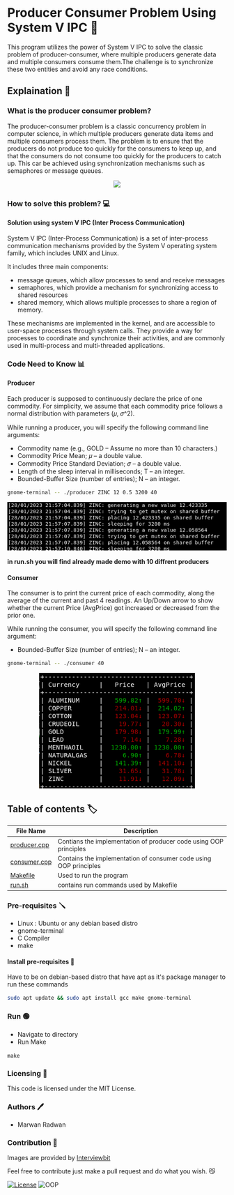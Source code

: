 # Producer Consumer Problem Using System V IPC 🤝

This program utilizes the power of System V IPC to solve the classic problem of producer-consumer, where multiple producers generate data and multiple consumers consume them.The challenge is to synchronize these two entities and avoid any race conditions.

## Explaination 📖

### What is the producer consumer problem?

The producer-consumer problem is a classic concurrency problem in computer science, in
which multiple producers generate data items and multiple consumers process them. The
problem is to ensure that the producers do not produce too quickly for the consumers to keep
up, and that the consumers do not consume too quickly for the producers to catch up. This car
be achieved using synchronization mechanisms such as semaphores or message queues.

<p align="center" width="100%">
<img src="https://www.interviewbit.com/blog/wp-content/uploads/2021/11/Image-1-2.png">
</p>

### How to solve this problem? 💻

#### Solution using system V IPC (Inter Process Communication)

System V IPC (Inter-Process Communication) is a set of inter-process communication mechanisms provided by the System V operating system family, which includes UNIX and Linux.

It includes three main components:

* message queues, which allow processes to send and receive messages
* semaphores, which provide a mechanism for synchronizing access to shared resources
* shared memory, which allows multiple processes to share a region of memory.

These mechanisms are implemented in the kernel, and are accessible to user-space processes
through system calls. They provide a way for processes to coordinate and synchronize their
activities, and are commonly used in multi-process and multi-threaded applications.

### Code Need to Know 📊

#### Producer

Each producer is supposed to continuously declare the price of one commodity. For simplicity, we assume that each commodity price follows a normal distribution with parameters  (𝜇, 𝜎^2).

While running a producer, you will specify the following
command line arguments:

* Commodity name (e.g., GOLD – Assume no more than 10 characters.)
* Commodity Price Mean; 𝜇 – a double value.
* Commodity Price Standard Deviation; 𝜎 – a double value.
* Length of the sleep interval in milliseconds; T – an integer.
* Bounded-Buffer Size (number of entries); N – an integer.

```sh
gnome-terminal -- ./producer ZINC 12 0.5 3200 40

```

<p align="center" width="100%">
<img src="Demos/Producer_code_example.png">
</p>

**in run.sh you will find already made demo with 10 diffrent producers**

#### Consumer

The consumer is to print the current price of each commodity, along the average of the current and past 4 readings. An Up/Down arrow to show whether the current Price (AvgPrice) got increased or decreased from the prior one.

While running the consumer, you will specify the following command line argument:

* Bounded-Buffer Size (number of entries); N – an integer.

```sh
gnome-terminal -- ./consumer 40 
```

<p align="center" width="100%">
<img src="Demos/Consumer_code_example.png">
</p>

## Table of contents :label:

| File Name | Description                                                                                      |
|-----------|--------------------------------------------------------------------------------------------------|
| [producer.cpp](https://github.com/XMaroRadoX/Producer-Consumer-Problem-Using-System-V-IPC/blob/master/producer.cpp)   | Contians the implementation of producer code using OOP principles|
| [consumer.cpp](https://github.com/XMaroRadoX/Producer-Consumer-Problem-Using-System-V-IPC/blob/master/consumer.cpp) | Contains the implementation of consumer code using OOP principles            |
| [Makefile](https://github.com/XMaroRadoX/Matrix-Multipication-using-posix-threads/blob/master/Makefile)  | Used to run the program                                                                          |
| [run.sh](https://github.com/XMaroRadoX/Producer-Consumer-Problem-Using-System-V-IPC/blob/master/run.sh)| contains run commands used by Makefile|

### Pre-requisites :screwdriver:

* Linux : Ubuntu or any debian based distro
* gnome-terminal
* C Compiler
* make

#### Install pre-requisites :toolbox:

Have to be on debian-based distro that have apt as it's package manager to run these commands

```sh
sudo apt update && sudo apt install gcc make gnome-terminal

```

### Run :green_circle:

* Navigate to directory
* Run Make

`make`

### Licensing :pencil:

This code is licensed under the MIT License.

### Authors :pen:

* Marwan Radwan

### Contribution :clinking_glasses:

Images are provided by [Interviewbit](https://www.interviewbit.com)

Feel free to contribute just make a pull request and do what you wish. 😼

[![License](https://img.shields.io/badge/License-MIT-red.svg)](https://opensource.org/licenses/MIT)
![OOP](https://img.shields.io/static/v1?label=OOP&message=none&color=brightgreen)
